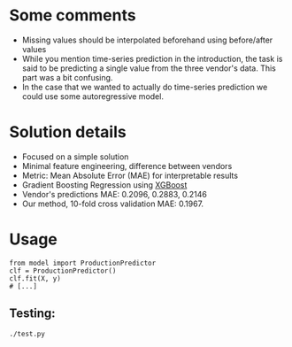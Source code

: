 # Some comments

- Missing values should be interpolated beforehand using before/after values
- While you mention time-series prediction in the introduction, the task is
  said to be predicting a single value from the three vendor's data. This part
  was a bit confusing.
- In the case that we wanted to actually do time-series prediction we could use
  some autoregressive model.


# Solution details

- Focused on a simple solution
- Minimal feature engineering, difference between vendors
- Metric: Mean Absolute Error (MAE) for interpretable results
- Gradient Boosting Regression using [XGBoost](https://en.wikipedia.org/wiki/XGBoost)
- Vendor's predictions MAE: 0.2096, 0.2883, 0.2146
- Our method, 10-fold cross validation MAE: 0.1967.

# Usage

```
from model import ProductionPredictor
clf = ProductionPredictor()
clf.fit(X, y)
# [...]
```

## Testing:

```
./test.py
```
